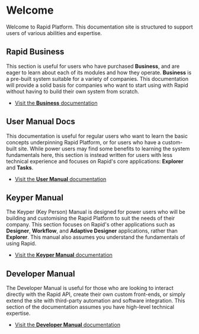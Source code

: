 # Welcome

Welcome to Rapid Platform. This documentation site is structured to support users of various abilities and expertise.

## Rapid Business

This section is useful for users who have purchased **Business**, and are eager to learn about each of its modules and how they operate. **Business** is a pre-built system suitable for a variety of companies. This documentation will provide a solid basis for companies who want to start using with Rapid without having to build their own system from scratch.

- [Visit the **Business** documentation](</docs/Rapid/2-Rapid Modules/0-rapid-standard-home.md>)

## User Manual Docs

This documentation is useful for regular users who want to learn the basic concepts underpinning Rapid Platform, or for users who have a custom-built site. While power users may find some benefits to learning the system fundamentals here, this section is instead written for users with less technical experience and focuses on Rapid's core applications: **Explorer** and **Tasks**.

- [Visit the **User Manual** documentation](</docs/Rapid/3-User Manual/1-rapid-overview/1-rapid-overview.md>)

## Keyper Manual

The Keyper (Key Person) Manual is designed for power users who will be building and customising the Rapid Platform to suit the needs of their company. This section focuses on Rapid's other applications such as **Designer**, **Workflow**, and **Adaptive Designer** applications, rather than **Explorer**. This manual also assumes you understand the fundamentals of using Rapid.

- [Visit the **Keyper Manual** documentation](</docs/Rapid/3-User Manual/1-rapid-overview/1-rapid-overview.md>)

## Developer Manual

The Developer Manual is useful for those who are looking to interact directly with the Rapid API, create their own custom front-ends, or simply extend the site with third-party automation and software integration. This section of the documentation assumes you have high-level technical expertise.

- [Visit the **Developer Manual** documentation](</docs/Rapid/5-Developer Manual/5-Developer Manual.md>)
